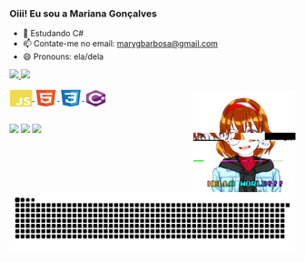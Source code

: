 ### Oiii! Eu sou a Mariana Gonçalves

- 🌱  Estudando C#
- 📫  Contate-me no email: marygbarbosa@gmail.com
- 😄  Pronouns: ela/dela

 <div>
  <a href="https://github.com/goncalvesmari">
  <img height="180em" src="https://github-readme-stats.vercel.app/api?username=goncalvesmari&show_icons=true&theme=dracula&include_all_commits=true&count_private=true"/>
  <img height="110em" src="https://github-readme-stats.vercel.app/api/top-langs/?username=goncalvesmari&layout=compact&langs_count=7&theme=dracula"/>   
 </div>
 
<div style="display: inline_block"><br>
  <img align="center" alt="Rafa-Js" height="30" width="40" src="https://raw.githubusercontent.com/devicons/devicon/master/icons/javascript/javascript-plain.svg">
  <img align="center" alt="Rafa-HTML" height="30" width="40" src="https://raw.githubusercontent.com/devicons/devicon/master/icons/html5/html5-original.svg">
  <img align="center" alt="Rafa-CSS" height="30" width="40" src="https://raw.githubusercontent.com/devicons/devicon/master/icons/css3/css3-original.svg">
  <img align="center" height="30" width="40" src="https://raw.githubusercontent.com/devicons/devicon/master/icons/csharp/csharp-original.svg">
   <img align="right" width="180" height="180" src="https://github.com/GoncalvesMari/GoncalvesMari/blob/main/giphy.gif">
 
  ##
 
  <div>
   <a href="https://www.instagram.com/marygb17" target="_blank"><img src="https://img.shields.io/badge/-Instagram-%23E4405F?style=for-the-badge&logo=instagram&logoColor=white" target="_blank"></a>
 	 <a href = "mailto:marygbarbosa@gmail.com"><img src="https://img.shields.io/badge/-Gmail-%23333?style=for-the-badge&logo=gmail&logoColor=white" target="_blank"></a>
  <a href="www.linkedin.com/in/mariana-gonçalves-barbosa" target="_blank"><img src="https://img.shields.io/badge/-LinkedIn-%230077B5?style=for-the-badge&logo=linkedin&logoColor=white" target="_blank"></a> 
   
  ![Snake animation](https://github.com/goncalvesmari/goncalvesmari/blob/output/github-contribution-grid-snake.svg)  
   
  </div>
